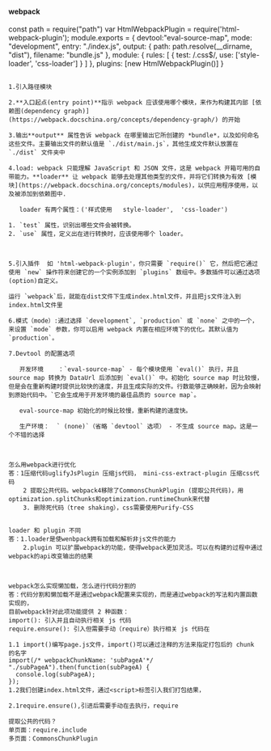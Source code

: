 #### webpack

const path = require("path")
var HtmlWebpackPlugin = require('html-webpack-plugin');
module.exports = {
    devtool:"eval-source-map",
    mode: "development",
    entry: "./index.js",
    output: {
        path: path.resolve(__dirname, "dist"),
        filename: "bundle.js"
    },
    module: {
        rules: [
            {
                test: /\.css$/,
                use: ['style-loader', 'css-loader']
            }
        ]
    },
    plugins: [new HtmlWebpackPlugin()]
}
```

1.引入路径模块

2.**入口起点(entry point)**指示 webpack 应该使用哪个模块，来作为构建其内部 [依赖图(dependency graph)](https://webpack.docschina.org/concepts/dependency-graph/) 的开始

3.输出**output** 属性告诉 webpack 在哪里输出它所创建的 *bundle*，以及如何命名这些文件。主要输出文件的默认值是 `./dist/main.js`，其他生成文件默认放置在 `./dist` 文件夹中

4.load: webpack 只能理解 JavaScript 和 JSON 文件，这是 webpack 开箱可用的自带能力。**loader** 让 webpack 能够去处理其他类型的文件，并将它们转换为有效 [模块](https://webpack.docschina.org/concepts/modules)，以供应用程序使用，以及被添加到依赖图中.

​	loader 有两个属性：('样式使用   style-loader',  'css-loader')

1. `test` 属性，识别出哪些文件会被转换。
2. `use` 属性，定义出在进行转换时，应该使用哪个 loader。



5.引入插件  如 'html-webpack-plugin'，你只需要 `require()` 它，然后把它通过使用 `new` 操作符来创建它的一个实例添加到 `plugins` 数组中。多数插件可以通过选项(option)自定义。

运行 `webpack`后，就能在dist文件下生成index.html文件，并且把js文件注入到index.html文件里

6.模式（mode）:通过选择 `development`, `production` 或 `none` 之中的一个，来设置 `mode` 参数，你可以启用 webpack 内置在相应环境下的优化。其默认值为 `production`。

7.Devtool 的配置选项

​	开发环境    ：`eval-source-map` - 每个模块使用 `eval()` 执行，并且 source map 转换为 DataUrl 后添加到 `eval()` 中。初始化 source map 时比较慢，但是会在重新构建时提供比较快的速度，并且生成实际的文件。行数能够正确映射，因为会映射到原始代码中。`它会生成用于开发环境的最佳品质的 source map`。
 
​	eval-source-map 初始化的时候比较慢，重新构建的速度快。	

​	生产环境：  ` (none)`（省略 `devtool` 选项） - 不生成 source map。这是一个不错的选择



怎么用webpack进行优化
答：1压缩代码uglifyJsPlugin 压缩js代码， mini-css-extract-plugin 压缩css代码
    2 提取公共代码。webpack4移除了CommonsChunkPlugin (提取公共代码)，用optimization.splitChunks和optimization.runtimeChunk来代替
    3. 删除死代码（tree shaking），css需要使用Purify-CSS


loader 和 plugin 不同
答：1.loader是使wenbpack拥有加载和解析非js文件的能力
    2.plugin 可以扩展webpack的功能，使得webpack更加灵活。可以在构建的过程中通过webpack的api改变输出的结果



webpack怎么实现懒加载，怎么进行代码分割的
答：代码分割和懒加载不是通过webpack配置来实现的，而是通过webpack的写法和内置函数实现的，
目前webpack针对此项功能提供 2 种函数：
import(): 引入并且自动执行相关 js 代码
require.ensure(): 引入但需要手动（require）执行相关 js 代码在

1.1 import()编写page.js文件，import()可以通过注释的方法来指定打包后的 chunk 的名字
import(/* webpackChunkName: 'subPageA'*/ "./subPageA").then(function(subPageA) {
  console.log(subPageA);
});
1.2我们创建index.html文件，通过<script>标签引入我们打包结果，

2.1require.ensure(),引进后需要手动在去执行，require

提取公共的代码？
单页面：require.include
多页面：CommonsChunkPlugin